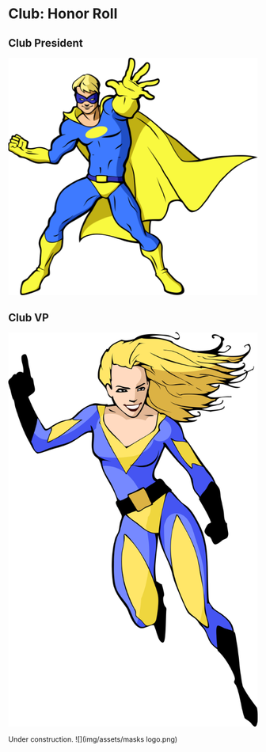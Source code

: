 # Club: Honor Roll

## Club President
![](img/NPCs/pa-student03.jpg)

## Club VP
![](img/NPCs/pa-student02.jpg)

Under construction.
![](img/assets/masks logo.png)